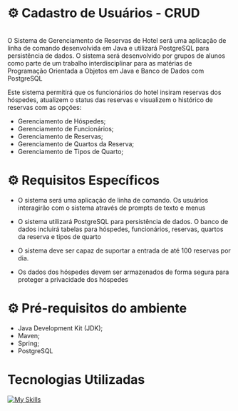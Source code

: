 # ⚙ Cadastro de Usuários - CRUD

<br>O Sistema de Gerenciamento de Reservas de Hotel será uma aplicação de linha de comando desenvolvida em Java e utilizará PostgreSQL para persistência de dados. O sistema será desenvolvido por grupos de alunos como parte de um trabalho interdisciplinar para as matérias de Programação Orientada a Objetos em Java e Banco de Dados com PostgreSQL</br>

Este sistema permitirá que os funcionários do hotel insiram reservas dos hóspedes, atualizem o status das reservas e visualizem o histórico de 
reservas com as opções:

- Gerenciamento de Hóspedes;
- Gerenciamento de Funcionários;
- Gerenciamento de Reservas;
- Gerenciamento de Quartos da Reserva;
- Gerenciamento de Tipos de Quarto;



<h1> ⚙ Requisitos Específicos </h1>

- O sistema será uma aplicação de linha de comando. Os usuários interagirão com o 
sistema através de prompts de texto e menus

- O sistema utilizará PostgreSQL para persistência de dados. O banco de dados incluirá 
tabelas para hóspedes, funcionários, reservas, quartos da reserva e tipos de quarto 

- O sistema deve ser capaz de suportar a entrada de até 100 reservas por dia.

- Os dados dos hóspedes devem ser armazenados de forma segura para proteger a 
privacidade dos hóspedes

<h1> ⚙  Pré-requisitos do ambiente  </h1>

- Java Development Kit (JDK);
- Maven;
- Spring;
- PostgreSQL

<div> 
  <h1>Tecnologias Utilizadas</h1>

[![My Skills](https://skillicons.dev/icons?i=github,java,maven,spring,postgres,vscode)](https://skillicons.dev)

 </div>
<div>
